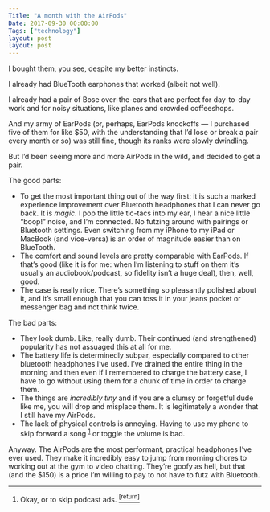 ```yaml
---
Title: "A month with the AirPods"
Date: 2017-09-30 00:00:00
Tags: ["technology"]
layout: post
layout: post
---
```


<p>I bought them, you see, despite my better instincts.</p>


<p>I already had BlueTooth earphones that worked (albeit not well).</p>


<p>I already had a pair of Bose over-the-ears that are perfect for day-to-day work and for noisy situations, like planes and crowded coffeeshops.</p>


<p>And my army of EarPods (or, perhaps, EarPods knockoffs — I purchased five of them for like $50, with the understanding that I’d lose or break a pair every month or so) was still fine, though its ranks were slowly dwindling.</p>


<p>But I’d been seeing more and more AirPods in the wild, and decided to get a pair.</p>


<!--more-->

<p>The good parts:</p>


<ul>
<li>To get the most important thing out of the way first: it is such a marked experience improvement over Bluetooth headphones that I can never go back.  It is <em>magic</em>.  I pop the little tic-tacs into my ear, I hear a nice little “boop!” noise, and I’m connected.  No futzing around with pairings or Bluetooth settings.  Even switching from my iPhone to my iPad or MacBook (and vice-versa) is an order of magnitude easier than on BlueTooth.</li>
<li>The comfort and sound levels are pretty comparable with EarPods.  If that’s good (like it is for me: when I’m listening to stuff on them it’s usually an audiobook/podcast, so fidelity isn’t a huge deal), then, well, good.</li>
<li>The case is really nice.  There’s something so pleasantly polished about it, and it’s small enough that you can toss it in your jeans pocket or messenger bag and not think twice.</li>
</ul>


<p>The bad parts:</p>


<ul>
<li>They look dumb.  Like, really dumb.  Their continued (and strengthened) popularity has not assuaged this at all for me.</li>
<li>The battery life is determinedly subpar, especially compared to other bluetooth headphones I’ve used.  I’ve drained the entire thing in the morning and then even if I remembered to charge the battery case, I have to go without using them for a chunk of time in order to charge them.</li>
<li>The things are <em>incredibly tiny</em> and if you are a clumsy or forgetful dude like me, you will drop and misplace them.  It is legitimately a wonder that I still have my AirPods.</li>
<li>The lack of physical controls is annoying.  Having to use my phone to skip forward a song <sup class="footnote-ref" id="fnref:1"><a href="#fn:1" rel="footnote">1</a></sup> or toggle the volume is bad.</li>
</ul>


<p>Anyway.  The AirPods are the most performant, practical headphones I’ve ever used.  They make it incredibly easy to jump from morning chores to working out at the gym to video chatting.  They’re goofy as hell, but that (and the $150) is a price I’m willing to pay to not have to futz with Bluetooth.</p>


<p></p>


<div class="footnotes">
<hr/>
<ol>
<li id="fn:1">Okay, or to skip podcast ads.
 <a class="footnote-return" href="#fnref:1"><sup>[return]</sup></a></li>
</ol>
</div>
	